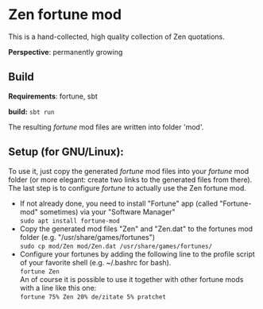 # Zen fortune mod

This is a hand-collected, high quality collection of Zen quotations.

**Perspective**:  permanently growing

Build
-
**Requirements**: fortune, sbt

**build:** `sbt run`

The resulting *fortune* mod files are written into folder 'mod'.

Setup (for GNU/Linux):
-
To use it, just copy the generated *fortune* mod files into your *fortune* mod folder (or more elegant: create two links to the generated files from there). 
The last step is to configure *fortune* to actually use the Zen fortune mod.

- If not already done, you need to install "Fortune" app (called "Fortune-mod" sometimes) via your "Software Manager"<br/>
  `sudo apt install fortune-mod`
- Copy the generated mod files "Zen" and "Zen.dat" to the fortunes mod folder (e.g. "/usr/share/games/fortunes")<br/>
  `sudo cp mod/Zen mod/Zen.dat /usr/share/games/fortunes/`
- Configure your fortunes by adding the following line to the profile script of your favorite shell (e.g. ~/.bashrc for bash).<br/>
  `fortune Zen`<br/>
An of course it is possible to use it together with other fortune mods with a line like this one:<br/>
  `fortune 75% Zen 20% de/zitate 5% pratchet`